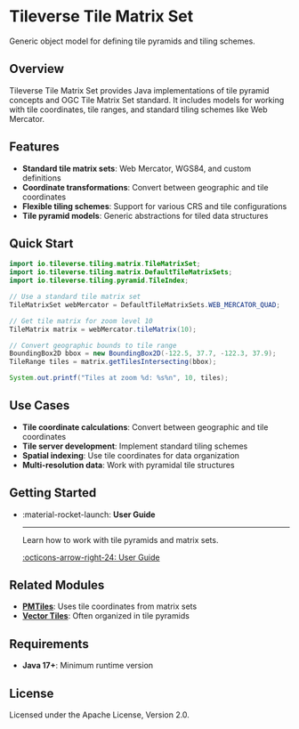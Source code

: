 # Tileverse Tile Matrix Set

Generic object model for defining tile pyramids and tiling schemes.

## Overview

Tileverse Tile Matrix Set provides Java implementations of tile pyramid concepts and OGC Tile Matrix Set standard. It includes models for working with tile coordinates, tile ranges, and standard tiling schemes like Web Mercator.

## Features

- **Standard tile matrix sets**: Web Mercator, WGS84, and custom definitions
- **Coordinate transformations**: Convert between geographic and tile coordinates
- **Flexible tiling schemes**: Support for various CRS and tile configurations
- **Tile pyramid models**: Generic abstractions for tiled data structures

## Quick Start

```java
import io.tileverse.tiling.matrix.TileMatrixSet;
import io.tileverse.tiling.matrix.DefaultTileMatrixSets;
import io.tileverse.tiling.pyramid.TileIndex;

// Use a standard tile matrix set
TileMatrixSet webMercator = DefaultTileMatrixSets.WEB_MERCATOR_QUAD;

// Get tile matrix for zoom level 10
TileMatrix matrix = webMercator.tileMatrix(10);

// Convert geographic bounds to tile range
BoundingBox2D bbox = new BoundingBox2D(-122.5, 37.7, -122.3, 37.9);
TileRange tiles = matrix.getTilesIntersecting(bbox);

System.out.printf("Tiles at zoom %d: %s%n", 10, tiles);
```

## Use Cases

- **Tile coordinate calculations**: Convert between geographic and tile coordinates
- **Tile server development**: Implement standard tiling schemes
- **Spatial indexing**: Use tile coordinates for data organization
- **Multi-resolution data**: Work with pyramidal tile structures

## Getting Started

<div class="grid cards" markdown>

-   :material-rocket-launch: **User Guide**

    ---

    Learn how to work with tile pyramids and matrix sets.

    [:octicons-arrow-right-24: User Guide](user-guide/index.md)

</div>

## Related Modules

- **[PMTiles](../pmtiles/index.md)**: Uses tile coordinates from matrix sets
- **[Vector Tiles](../vectortiles/index.md)**: Often organized in tile pyramids

## Requirements

- **Java 17+**: Minimum runtime version

## License

Licensed under the Apache License, Version 2.0.
